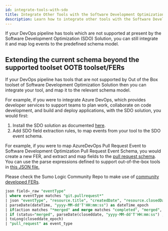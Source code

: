```yaml
---
id: integrate-tools-with-sdo
title: Integrate Other Tools with the Software Development Optimization Solution (Optional)
description: Learn how to integrate other tools with the Software Development Optimization Solution.
---
```


If your DevOps pipeline has tools which are not supported at present by the Software Development Optimization (SDO) Solution, you can still integrate it and map log events to the predefined schema model. 

## Extending the current schema beyond the supported toolset OOTB toolset/FERs

If your DevOps pipeline has tools that are not supported by Out of the Box toolset of Software Development Optimization Solution then you can integrate your tool, and map it to the relevant schema model. 

For example, if you were to integrate Azure DevOps, which provides developer services to support teams to plan work, collaborate on code development, and build and deploy applications, with the SDO solution, you would first:

1. Install the SDO solution as documented [here](install-sdo-app-view-dashboards.md).
1. Add SDO field extraction rules, to map events from your tool to the SDO event schema.

For example, if you were to map AzureDevOps Pull Request Event to Software Development Optimization Pull Request Event Schema, you would create a new FER, and extract and map fields to the [pull request schema](supported-tools-schema.md). You can use the parse expressions defined to support out-of-the-box tools in [this JSON file.](https://github.com/SumoLogic/sumologic-solution-templates/blob/master/software-development-optimization-terraform/sdo_app_artifacts/sdo_fer.json)

Please check the Sumo Logic Community Repo to make use of [community developed FERs](https://github.com/SumoLogic/sumologic-content/tree/master/Software-Development-Optimization).

```sql
json field=_raw "eventType"
| where eventType matches "git.pullrequest*"
| json "eventType", "resource.title", "createdDate", "resource.closedDate", "resource.repository.name", "resource.status" , "resource.url", "resource.lastMergeSourceCommit.commitId", "resource.targetRefName", "resource.createdBy.displayName", "resource.repository.project.name", "resource.reviewers[0].displayName" as action, title, dateTime, closeddate ,repository_name,  merge, link, commit_id, target_branch ,user, service, reviewers nodrop
| parseDate(dateTime, "yyyy-MM-dd'T'HH:mm:ss") as dateTime_epoch
| if(action matches "*merged" and merge matches "completed", "merged", if(action matches "*merged" and merge matches "active", "declined", if (action matches "*created", "created", "other"  ))) as status
| if (status="merged", parseDate(closeddate, "yyyy-MM-dd'T'HH:mm:ss") , 000000000 ) as closeddate_epoch
| toLong(closeddate_epoch)
| "pull_request" as event_type
```

 
